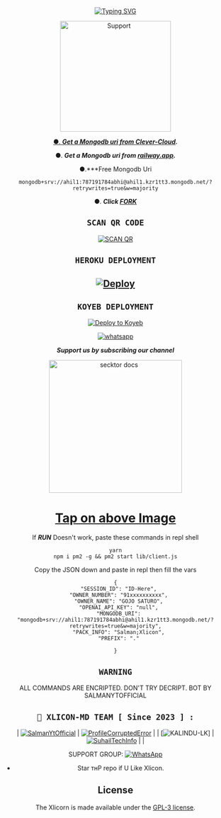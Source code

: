   <div align="center">
<a href="https://git.io/typing-svg"><img src="https://readme-typing-svg.demolab.com?font=Impact&size=4d0&pause=1000&color=00FFFF&center=true&width=910&height=100&lines=THIS IS+XLICON-MD ;MULTI+DEVICE+WHATSAPP+BOT;CREATED+BY+THE TEAM XLICON ;PUBLIC+RELESED+DATE;2023.08.15;ALL+COMMANDS+ARE+ENCRPTED." alt="Typing SVG" /></a>
  
<p align="center">  
  <a href="https://chat.whatsapp.com/GqLQLnl0tHr2ZHV4UcEl5g">
    <img alt=Support height="250" src="https://telegra.ph/file/1da92586c209009d5131d.jpg">

●. ***Get a Mongodb uri from [Clever-Cloud](https://api.clever-cloud.com/v2/session/login).***

●. ***Get a Mongodb uri from [railway.app](https://railway.app).***

●.***Free Mongodb Uri
```
mongodb+srv://ahil1:787191784abhi@ahil1.kzr1tt3.mongodb.net/?retrywrites=true&w=majority
```

●.  ***Click [FORK](https://github.com/salmanytofficial/XLICON-MD/fork)***


## ```SCAN QR CODE```
[![SCAN QR](https://repl.it/badge/github/quiec/whatsasena)](https://replit.com/@KaliduGaweshana/XLICON-MD)
   
## ```HEROKU DEPLOYMENT```

[![Deploy](https://www.herokucdn.com/deploy/button.svg)](https://heroku.com/deploy?template=https://github.com/salmanytofficial/XLICON-MD)
---------

## ```KOYEB DEPLOYMENT``` 


[![Deploy to Koyeb](https://www.koyeb.com/static/images/deploy/button.svg)](https://app.koyeb.com/apps/deploy?type=git&repository=github.com/salmanytofficial/XLICON-MD&branch=main&env[SESSION_ID]&env[OWNER_NUMBER]=8801853262586&env[MONGODB_URI]&&env[OWNER_NAME]=SLASHER&env[KOYEB_API]&env[PREFIX]=.&env[ALIVE_IMG]=https://telegra.ph/file/1da92586c209009d5131d.jpg&env[global_url]=instagram.com&env[FAKE_COUNTRY_CODE]=92&env[READ_MESSAGE]=false&env[DISABLE_PM]=false&env[WORKTYPE]=public&env[THEME]=GOJO&env[PACK_INFO]=XLICON-MD;BY-SALMANYTOFFICIAL&name=XLICON-MD&env[KOYEB_NAME]=XLICON-MD&env[ANTILINK_VALUES]=chat.whatsapp.com&env[PORT]=8000)





<p align="center"> 
 
  <a aria-label="Join our chats" href="https://chat.whatsapp.com/GqLQLnl0tHr2ZHV4UcEl5g" target="_blank">
   
<img alt="whatsapp" src="https://img.shields.io/badge/Join Group-25D366?style=for-the-badge&logo=whatsapp&logoColor=white" />

  </a>
  
***<p align="center"> Support us by subscribing our channel </p>***
 
   <p align="center">  
  <a href="https://youtube.com/@s4salmanyt">
    <img alt="secktor docs" height="300" src="https://t3.ftcdn.net/jpg/03/00/38/90/360_F_300389025_b5hgHpjDprTySl8loTqJRMipySb1rO0I.jpg">
    <h1 align="center">Tap on above Image</h1>
  </a>
</p>

If ***RUN*** Doesn't work, paste these commands in repl shell

```
yarn
npm i pm2 -g && pm2 start lib/client.js
```
Copy the JSON down and paste in repl then fill the vars

```
{
  "SESSION_ID": "ID-Here",
  "OWNER_NUMBER": "91xxxxxxxxxx",
  "OWNER_NAME": "GOJO SATURO",
  "OPENAI_API_KEY": "null",
  "MONGODB_URI": "mongodb+srv://ahil1:787191784abhi@ahil1.kzr1tt3.mongodb.net/?retrywrites=true&w=majority",
  "PACK_INFO": "Salman;Xlicon",
  "PREFIX": "."
   
}
```
 
## ```WARNING```

ALL COMMANDS ARE ENCRIPTED. DON'T TRY DECRIPT. BOT BY SALMANYTOFFICIAL


 ## ```🐝 XLICON-MD TEAM [ Since 2023 ] :```

 

  <div align="center">

  

| [![SalmanYtOfficial](https://github.com/salmanytofficial.png?size=150)](https://github.com/salmanytofficial) | [![ProfileCorruptedError](https://github.com/ahil15.png?size=150)](https://github.com/ahil15) |
| [![KALINDU-LK](https://github.com/KALINDU-LK.png?size=150)] | [![SuhailTechInfo](https://github.com/suhailtechinfo.png?size=150)](https://github.com/suhailtechinfo) | 
|
  

  </div>

SUPPORT GROUP: <a href="https://chat.whatsapp.com/GqLQLnl0tHr2ZHV4UcEl5g"><img alt="WhatsApp" src="https://camo.githubusercontent.com/2157131829ac512183ee8f8b6c6f803688a4cc66a2e686602844e80478401a7c/68747470733a2f2f696d672e736869656c64732e696f2f62616467652f4a6f696e2047726f75702d3235443336363f7374796c653d666f722d7468652d6261646765266c6f676f3d7768617473617070266c6f676f436f6c6f723d7768697465"/></a>

- Star тнР repo if U Like Xlicon.

## License

The Xlicorn is made available under the [GPL-3 license](https://github.com/salmanytofficial/XLICORN-MD/blob/main/LICENCE). 
